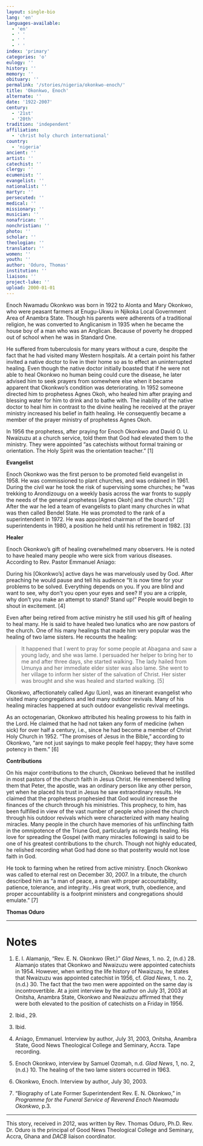 ```yaml
---
layout: single-bio
lang: 'en'
languages-available:
  - 'en'
  - ' '
  - ' '
  - ' '
index: 'primary'
categories: 'o'
eulogy: ''
history: ''
memory: ''
obituary: ''
permalink: '/stories/nigeria/okonkwo-enoch/'
title: 'Okonkwo, Enoch'
alternate: ''
date: '1922-2007'
century:
  - '21st'
  - '20th'
tradition: 'independent'
affiliation:
  - 'christ holy church international'
country:
  - 'nigeria'
ancient: ''
artist: ''
catechist: ''
clergy: ''
ecumenist: ''
evangelist: ''
nationalist: ''
martyr: ''
persecuted: ''
medical: ''
missionary: ''
musician: ''
nonafrican: ''
nonchristian: ''
photo: ''
scholar: ''
theologian: ''
translator: ''
women: ''
youth: ''
author: 'Oduro, Thomas'
institution: ''
liaison: ''
project-luke: ''
upload: 2000-01-01
---
```



Enoch Nwamadu Okonkwo was born in 1922 to Alonta and Mary Okonkwo, who were peasant farmers at Enugu-Ukwu in Njikoka Local Government Area of Anambra State. Though his parents were adherents of a traditional religion, he was converted to Anglicanism in 1935 when he became the house boy of a man who was an Anglican. Because of poverty he dropped out of school when he was in Standard One.

He suffered from tuberculosis for many years without a cure, despite the fact that he had visited many Western hospitals. At a certain point his father invited a native doctor to live in their home so as to effect an uninterrupted healing. Even though the native doctor initially boasted that if he were not able to heal Okonkwo no human being could cure the disease, he later advised him to seek prayers from somewhere else when it became apparent that Okonkwo’s condition was deteriorating. In 1952 someone directed him to prophetess Agnes Okoh, who healed him after praying and blessing water for him to drink and to bathe with. The inability of the native doctor to heal him in contrast to the divine healing he received at the prayer ministry increased his belief in faith healing. He consequently became a member of the prayer ministry of prophetess Agnes Okoh.

In 1956 the prophetess, after praying for Enoch Okonkwo and David O. U. Nwaizuzu at a church service, told them that God had elevated them to the ministry. They were appointed “as catechists without formal training or orientation. The Holy Spirit was the orientation teacher.” [1]

**Evangelist**

Enoch Okonkwo was the first person to be promoted field evangelist in 1958. He was commissioned to plant churches, and was ordained in 1961. During the civil war he took the risk of supervising some churches; he “was trekking to Arondizougu on a weekly basis across the war fronts to supply the needs of the general prophetess [Agnes Okoh] and the church.” [2] After the war he led a team of evangelists to plant many churches in what was then called Bendel State. He was promoted to the rank of a superintendent in 1972. He was appointed chairman of the board of superintendents in 1980, a position he held until his retirement in 1982. [3]

**Healer**

Enoch Okonkwo’s gift of healing overwhelmed many observers. He is noted to have healed many people who were sick from various diseases. According to Rev. Pastor Emmanuel Aniago:

During his [Okonkwo’s] active days he was marvelously used by God. After
preaching he would pause and tell his audience “It is now time for your problems to be solved. Everything depends on you. If you are blind and want to see, why don’t you open your eyes and see? If you are a cripple, why don’t you make an attempt to stand? Stand up!” People would begin to shout in excitement. [4]

Even after being retired from active ministry he still used his gift of healing to heal many. He is said to have healed two lunatics who are now pastors of the church. One of his many healings that made him very popular was the healing of two lame sisters. He recounts the healing:

> It happened that I went to pray for some people at Abagana and saw a
> young lady, and she was lame. I persuaded her helper to bring her to me
> and after three days, she started walking. The lady hailed from Umunya
> and her immediate elder sister was also lame. She went to her village to
> inform her sister of the salvation of Christ. Her sister was brought and she
> was healed and started walking. [5]

Okonkwo, affectionately called *Agu* (Lion), was an itinerant evangelist who visited many congregations and led many outdoor revivals. Many of his healing miracles happened at such outdoor evangelistic revival meetings.

As an octogenarian, Okonkwo attributed his healing prowess to his faith in the Lord. He claimed that he had not taken any form of medicine (when sick) for over half a century, i.e., since he had become a member of Christ Holy Church in 1952. “The promises of Jesus in the Bible,” according to Okonkwo, “are not just sayings to make people feel happy; they have some potency in them.” [6]

**Contributions**

On his major contributions to the church, Okonkwo believed that he instilled in most pastors of the church faith in Jesus Christ. He remembered telling them that Peter, the apostle, was an ordinary person like any other person, yet when he placed his trust in Jesus he saw extraordinary results. He claimed that the prophetess prophesied that God would increase the finances of the church through his ministries. This prophecy, to him, has been fulfilled in view of the vast number of people who joined the church through his outdoor revivals which were characterized with many healing miracles. Many people in the church have memories of his unflinching faith in the omnipotence of the Triune God, particularly as regards healing. His love for spreading the Gospel (with many miracles following) is said to be one of his greatest contributions to the church. Though not highly educated, he relished recording what God had done so that posterity would not lose faith in God.

He took to farming when he retired from active ministry. Enoch Okonkwo was called to eternal rest on December 30, 2007. In a tribute, the church described him as “a man of peace, a man with proper accountability, patience, tolerance, and integrity…His great work, truth, obedience, and proper accountability is a footprint ministers and congregations should emulate.” [7]

**Thomas Oduro**

---

# Notes
1. E. I. Alamanjo, “Rev. E. N. Okonkwo (Ret.)” *Glad News*, 1. no. 2, (n.d.) 28. Alamanjo states that Okonkwo and Nwaizuzu were appointed catechists in 1954. However, when writing the life history of Nwaizuzu, he states that Nwaizuzu was appointed catechist in 1956, cf. *Glad News*, 1. no. 2, (n.d.) 30. The fact that the two men were appointed on the same day is incontrovertible. At a joint interview by the author on July 31, 2003 at Onitsha, Anambra State, Okonkwo and Nwaizuzu affirmed that they were both elevated to the position of catechists on a Friday in 1956.

2. Ibid., 29.

3. Ibid.

4. Aniago, Emmanuel. Interview by author, July 31, 2003, Onitsha, Anambra State, Good News Theological College and Seminary, Accra. Tape recording.

5. Enoch Okonkwo, interview by Samuel Ozomah, n.d. *Glad News*, 1, no. 2, (n.d.) 10. The healing of the two lame sisters occurred in 1963.

6. Okonkwo, Enoch. Interview by author, July 30, 2003.

7. “Biography of Late Former Superintendent Rev. E. N. Okonkwo,” in *Programme for the Funeral Service of Reverend Enoch Nwamadu Okonkwo*, p.3.

---

This story, received in 2012, was written by Rev. Thomas Oduro, Ph.D. Rev. Dr. Oduro is the principal of Good News Theological College and Seminary, Accra, Ghana and *DACB* liaison coordinator.